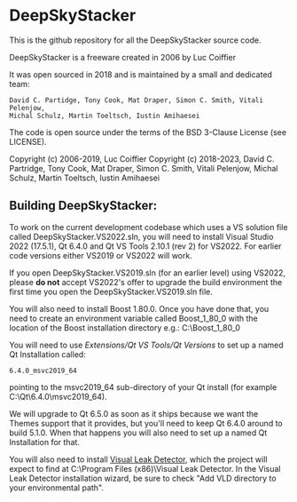 DeepSkyStacker
==============

This is the github repository for all the DeepSkyStacker source code.

DeepSkyStacker is a freeware created in 2006 by Luc Coiffier

It was open sourced in 2018 and is maintained by a small and dedicated team:

	David C. Partidge, Tony Cook, Mat Draper, Simon C. Smith, Vitali Pelenjow,
	Michal Schulz, Martin Toeltsch, Iustin Amihaesei

The code is open source under the terms of the BSD 3-Clause License (see LICENSE).

Copyright (c) 2006-2019, Luc Coiffier 
Copyright (c) 2018-2023, David C. Partridge, Tony Cook, Mat Draper,
					Simon C. Smith, Vitali Pelenjow, Michal Schulz,
					Martin Toeltsch, Iustin Amihaesei
					
Building DeepSkyStacker:
------------------------

To work on the current development codebase which uses a VS solution file called DeepSkyStacker.VS2022.sln, you will need to install Visual Studio 2022 (17.5.1), Qt 6.4.0 and Qt VS Tools 2.10.1 (rev 2) for
VS2022.   For earlier code versions either VS2019 or VS2022 will work.

If you open DeepSkyStacker.VS2019.sln (for an earlier level) using VS2022, please **do not** accept VS2022's offer to upgrade the build environment the first time you open the
DeepSkyStacker.VS2019.sln file.

You will also need to install Boost 1.80.0.  Once you have done that, you need to create an environment
variable called Boost_1_80_0 with the location of the Boost installation directory e.g.:
C:\Boost_1_80_0

You will need to use *Extensions/Qt VS Tools/Qt Versions* to set up a named Qt Installation called:

	6.4.0_msvc2019_64
	
pointing to the msvc2019_64 sub-directory of your Qt install (for example C:\Qt\6.4.0\msvc2019_64).

We will upgrade to Qt 6.5.0 as soon as it ships because we want the Themes support that it provides, but you'll need to keep Qt 6.4.0 around to build 5.1.0.
When that happens you will also need to set up a named Qt Installation for that.
		
You will also need to install [Visual Leak Detector](https://github.com/oneiric/vld/releases/tag/v2.7.0), which
the project will expect to find at C:\Program Files (x86)\Visual Leak Detector.
In the Visual Leak Detector installation wizard, be sure to check "Add VLD directory to your environmental path".

